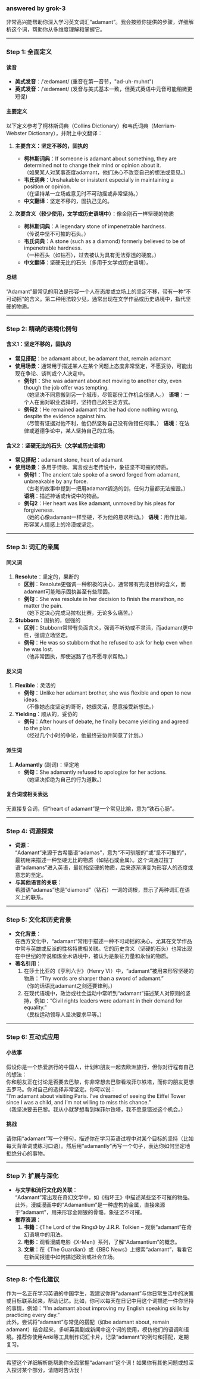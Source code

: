### answered by grok-3
非常高兴能帮助你深入学习英文词汇“adamant”。我会按照你提供的步骤，详细解析这个词，帮助你从多维度理解和掌握它。

---

### Step 1: 全面定义

#### 读音
- **美式发音**：/ˈædəmənt/ (重音在第一音节，"ad-uh-muhnt")
- **英式发音**：/ˈædəmənt/ (发音与美式基本一致，但英式英语中元音可能稍微更短促)

#### 主要定义
以下定义参考了柯林斯词典（Collins Dictionary）和韦氏词典（Merriam-Webster Dictionary），并附上中文翻译：

1. **主要含义：坚定不移的，固执的**
   - **柯林斯词典**：If someone is adamant about something, they are determined not to change their mind or opinion about it.  
     （如果某人对某事态度adamant，他们决心不改变自己的想法或意见。）
   - **韦氏词典**：Unshakable or insistent especially in maintaining a position or opinion.  
     （在坚持某一立场或意见时不可动摇或非常坚持。）
   - **中文翻译**：坚定不移的，固执己见的。

2. **次要含义（较少使用，文学或历史语境中）**：像金刚石一样坚硬的物质
   - **柯林斯词典**：A legendary stone of impenetrable hardness.  
     （传说中坚不可摧的石头。）
   - **韦氏词典**：A stone (such as a diamond) formerly believed to be of impenetrable hardness.  
     （一种石头（如钻石），过去被认为具有无法穿透的硬度。）
   - **中文翻译**：坚硬无比的石头（多用于文学或历史语境）。

#### 总结
“Adamant”最常见的用法是形容一个人在态度或立场上的坚定不移，带有一种“不可动摇”的含义。第二种用法较少见，通常出现在文学作品或历史语境中，指代坚硬的物质。

---

### Step 2: 精确的语境化例句

#### 含义1：坚定不移的，固执的
- **常见搭配**：be adamant about, be adamant that, remain adamant
- **使用场景**：通常用于描述某人在某个问题上态度非常坚定，不愿妥协，可能出现在争论、谈判或个人决定中。
  - **例句1**：She was adamant about not moving to another city, even though the job offer was tempting.  
    （她坚决不同意搬到另一个城市，尽管那份工作机会很诱人。）
    **语境**：一个人在面对职业选择时，坚持自己的生活方式。
  - **例句2**：He remained adamant that he had done nothing wrong, despite the evidence against him.  
    （尽管有证据对他不利，他仍然坚称自己没有做错任何事。）
    **语境**：在法律或道德争论中，某人坚持自己的立场。

#### 含义2：坚硬无比的石头（文学或历史语境）
- **常见搭配**：adamant stone, heart of adamant
- **使用场景**：多用于诗歌、寓言或古老传说中，象征坚不可摧的特质。
  - **例句1**：The ancient tale spoke of a sword forged from adamant, unbreakable by any force.  
    （古老的故事中提到一把用adamant锻造的剑，任何力量都无法摧毁。）
    **语境**：描述神话或传说中的物品。
  - **例句2**：Her heart was like adamant, unmoved by his pleas for forgiveness.  
    （她的心像adamant一样坚硬，不为他的恳求所动。）
    **语境**：用作比喻，形容某人情感上的冷漠或坚定。

---

### Step 3: 词汇的亲属

#### 同义词
1. **Resolute**：坚定的，果断的  
   - **区别**：Resolute更强调一种积极的决心，通常带有完成目标的含义，而adamant可能暗示固执甚至有些顽固。  
   - **例句**：She was resolute in her decision to finish the marathon, no matter the pain.  
     （她下定决心完成马拉松比赛，无论多么痛苦。）
2. **Stubborn**：固执的，倔强的  
   - **区别**：Stubborn常带有负面含义，强调不听劝或不灵活，而adamant更中性，强调立场坚定。  
   - **例句**：He was so stubborn that he refused to ask for help even when he was lost.  
     （他非常固执，即使迷路了也不愿寻求帮助。）

#### 反义词
1. **Flexible**：灵活的  
   - **例句**：Unlike her adamant brother, she was flexible and open to new ideas.  
     （不像她态度坚定的哥哥，她很灵活，愿意接受新想法。）
2. **Yielding**：顺从的，妥协的  
   - **例句**：After hours of debate, he finally became yielding and agreed to the plan.  
     （经过几个小时的争论，他最终妥协并同意了计划。）

#### 派生词
1. **Adamantly** (副词)：坚定地  
   - **例句**：She adamantly refused to apologize for her actions.  
     （她坚决拒绝为自己的行为道歉。）

#### 复合词或相关表达
无直接复合词，但“heart of adamant”是一个常见比喻，意为“铁石心肠”。

---

### Step 4: 词源探索

- **词源**：  
  “Adamant”来源于古希腊语“adamas”，意为“不可驯服的”或“坚不可摧的”，最初用来描述一种坚硬无比的物质（如钻石或金属）。这个词通过拉丁语“adamans”进入英语，最初指坚硬的物质，后来逐渐演变为形容人的态度或意志的坚定。
- **与其他语言的关联**：  
  希腊语“adamas”也是“diamond”（钻石）一词的词根，显示了两种词汇在语义上的联系。

---

### Step 5: 文化和历史背景

- **文化背景**：  
  在西方文化中，“adamant”常用于描述一种不可动摇的决心，尤其在文学作品中常与英雄或反派的性格特质相关联。它的历史含义（坚硬的石头）也常出现在中世纪的传说和炼金术语境中，被认为是象征力量和永恒的物质。
- **著名引用**：  
  1. 在莎士比亚的《亨利六世》（Henry VI）中，“adamant”被用来形容坚硬的物质：“Thy words are sharper than a sword of adamant.”  
     （你的话语比adamant之剑还要锋利。）
  2. 在现代语境中，政治或社会运动中常听到“adamant”描述某人对原则的坚持，例如：“Civil rights leaders were adamant in their demand for equality.”  
     （民权运动领导人坚决要求平等。）

---

### Step 6: 互动式应用

#### 小故事
假设你是一个热爱旅行的中国人，计划和朋友一起去欧洲旅行，但你对行程有自己的想法：  
你和朋友正在讨论是否要去巴黎，你非常想去巴黎看埃菲尔铁塔，而你的朋友更想去罗马。你对自己的选择非常坚定。你可以说：  
“I’m adamant about visiting Paris. I’ve dreamed of seeing the Eiffel Tower since I was a child, and I’m not willing to miss this chance.”  
（我坚决要去巴黎。我从小就梦想看到埃菲尔铁塔，我不愿意错过这个机会。）

#### 挑战
请你用“adamant”写一个短句，描述你在学习英语过程中对某个目标的坚持（比如每天背单词或练习口语）。然后用“adamantly”再写一个句子，表达你如何坚定地拒绝分心的事物。

---

### Step 7: 扩展与深化

- **与文学和流行文化的关联**：  
  “Adamant”常出现在奇幻文学中，如《指环王》中描述某些坚不可摧的物品。此外，漫威漫画中的“Adamantium”是一种虚构的金属，直接来源于“adamant”，用来形容金刚狼的骨骼，象征坚不可摧。
- **推荐资源**：  
  1. **书籍**：《The Lord of the Rings》 by J.R.R. Tolkien – 观察“adamant”在奇幻语境中的用法。  
  2. **电影**：观看漫威电影《X-Men》系列，了解“Adamantium”的概念。  
  3. **文章**：在《The Guardian》或《BBC News》上搜索“adamant”，看看它在新闻报道中如何描述政治或社会立场。

---

### Step 8: 个性化建议

作为一名正在学习英语的中国学生，我建议你将“adamant”与你日常生活中的决策或目标联系起来，帮助记忆。比如，你可以每天在日记中用这个词描述一件你坚持的事情，例如：“I’m adamant about improving my English speaking skills by practicing every day.”  
此外，尝试将“adamant”与常见的搭配（如be adamant about, remain adamant）结合起来，多听英美剧或新闻中这个词的使用，模仿他们的语调和语境。推荐你使用Anki等工具制作词汇卡片，记录“adamant”的例句和搭配，定期复习。

---

希望这个详细解析能帮助你全面掌握“adamant”这个词！如果你有其他问题或想深入探讨某个部分，请随时告诉我！